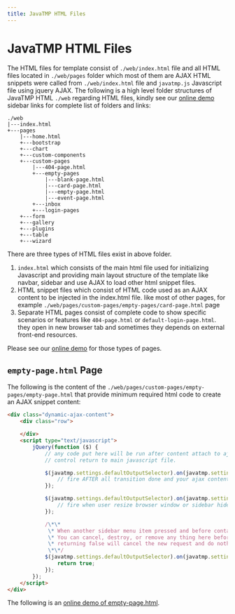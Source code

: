 ```yaml
---
title: JavaTMP HTML Files
---
```

# JavaTMP HTML Files
The HTML files for template consist of `./web/index.html` file and all HTML files located in `./web/pages` folder which most of them are AJAX HTML snippets were called from `./web/index.html` file and `javatmp.js` Javascript file using jquery AJAX. The following is a high level folder structures of JavaTMP HTML `./web` regarding HTML files, kindly see our [online demo](http://demo.javatmp.com/JavaTMP-Static-Ajax/ "JavaTMP Bootstrap Admin And Dashboard Template") sidebar links for complete list of folders and links:
```
./web
|---index.html
+---pages
    |---home.html
    +---bootstrap
    +---chart
    +---custom-components
    +---custom-pages
        |---404-page.html
        +---empty-pages
            |---blank-page.html
            |---card-page.html
            |---empty-page.html
            |---event-page.html
        +---inbox
        +---login-pages
    +---form
    +---gallery
    +---plugins
    +---table
    +---wizard
```
There are three types of HTML files exist in above folder.

1.  `index.html` which consists of the main html file used for initializing Javascript and providing main layout structure of the template like navbar, sidebar and use AJAX to load other html snippet files.
2.  HTML snippet files which consist of HTML code used as an AJAX content to be injected in the index.html file. like most of other pages, for example `./web/pages/custom-pages/empty-pages/card-page.html` page
3.  Separate HTML pages consist of complete code to show specific scenarios or features like `404-page.html` or `default-login-page.html`. they open in new browser tab and sometimes they depends on external front-end resources.

Please see our [online demo](http://demo.javatmp.com/JavaTMP-Static-Ajax/ "JavaTMP Bootstrap Admin And Dashboard Template") for those types of pages.

`empty-page.html` Page 
-----------------------

The following is the content of the `./web/pages/custom-pages/empty-pages/empty-page.html` that provide minimum required html code to create an AJAX snippet content:
```html
<div class="dynamic-ajax-content">
    <div class="row">

    </div>
    <script type="text/javascript">
        jQuery(function ($) {
            // any code put here will be run after content attach to ajax output container and before
            // control return to main javascript file.

            $(javatmp.settings.defaultOutputSelector).on(javatmp.settings.javaTmpAjaxContainerReady, function (event) {
                // fire AFTER all transition done and your ajax content is shown to user.
            });

            $(javatmp.settings.defaultOutputSelector).on(javatmp.settings.javaTmpContainerResizeEventName, function (event) {
                // fire when user resize browser window or sidebar hide / show
            });

            /\*\*
             \* When another sidebar menu item pressed and before container replaced with new ajax content.
             \* You can cancel, destroy, or remove any thing here before replace main output ajax container.
             \* returning false will cancel the new request and do nothing.
             \*\*/
            $(javatmp.settings.defaultOutputSelector).on(javatmp.settings.javaTmpContainerRemoveEventName, function (event) {
                return true;
            });
        });
    </script>
</div>
```
The following is an [online demo of empty-page.html](http://demo.javatmp.com/JavaTMP-Static-Ajax/#pages/custom-pages/empty-pages/empty-page.html "JavaTMP Java Bootstrap Admin And Dashboard Empty Page Template").